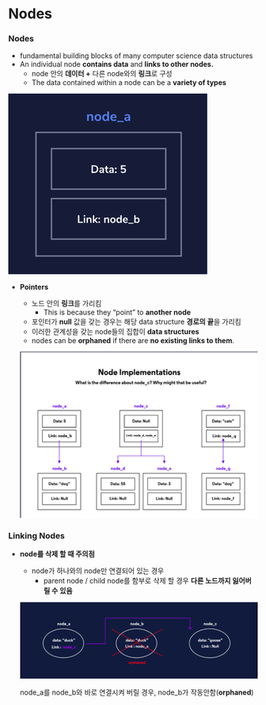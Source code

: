 # Nodes

### Nodes

- fundamental building blocks of many computer science data structures
- An individual node **contains data** and **links to other nodes.**
    - node 안의 **데이터 +** 다른 node와의 **링크**로 구성
    - The data contained within a node can be a **variety of types**

![Untitled](Nodes%20b90c3507ca634deba36459cc2770679a/Untitled.png)

- **Pointers**
    - 노드 안의 **링크**를 가리킴
        - This is because they “point” to **another node**
    - 포인터가 **null** 값을 갖는 경우는 해당 data structure **경로의 끝**을 가리킴
    - 이러한 관계성을 갖는 node들의 집합이 **data structures**
    - nodes can be **orphaned** if there are **no existing links to them**.
    
    ![Untitled](Nodes%20b90c3507ca634deba36459cc2770679a/Untitled%201.png)
    

### Linking Nodes

- **node를 삭제 할 때 주의점**
    - node가 하나와의 node만 연결되어 있는 경우
        - parent node / child node를 함부로 삭제 할 경우 **다른 노드까지 잃어버릴 수 있음**
    
    ![node_a를 node_b와 바로 연결시켜 버릴 경우, node_b가 작동안함(**orphaned**)](Nodes%20b90c3507ca634deba36459cc2770679a/Untitled%202.png)
    
    node_a를 node_b와 바로 연결시켜 버릴 경우, node_b가 작동안함(**orphaned**)
